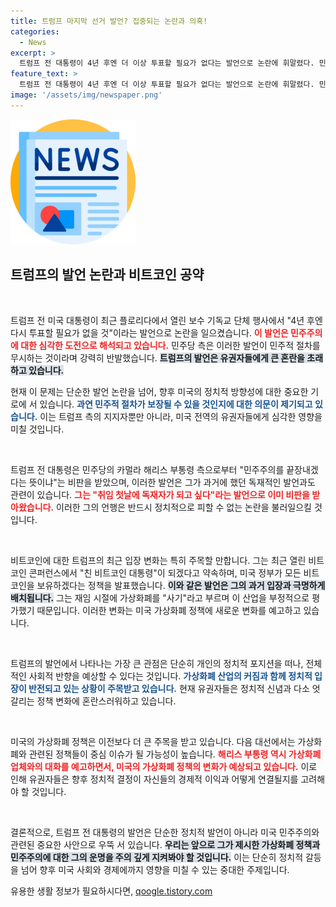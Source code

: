 ```yaml
---
title: 트럼프 마지막 선거 발언? 집중되는 논란과 의혹!
categories:
  - News
excerpt: >
  트럼프 전 대통령이 4년 후엔 더 이상 투표할 필요가 없다는 발언으로 논란에 휘말렸다. 민주당은 이를 민주주의 위협으로 해석하며 강하게 반발했다. 추가로, 그는 비트코인 친화적인 정책을 약속하며 가상화폐에 대한 입장을 급선회했다.
feature_text: >
  트럼프 전 대통령이 4년 후엔 더 이상 투표할 필요가 없다는 발언으로 논란에 휘말렸다. 민주당은 이를 민주주의 위협으로 해석하며 강하게 반발했다. 추가로, 그는 비트코인 친화적인 정책을 약속하며 가상화폐에 대한 입장을 급선회했다.
image: '/assets/img/newspaper.png'
---
```


<p><img src="/assets/img/newspaper.png" alt="kimp 속보" /></p>

<h2 data-ke-size="size26">트럼프의 발언 논란과 비트코인 공약</h2>

<p data-ke-size="size16">&nbsp;</p>

<p>트럼프 전 미국 대통령이 최근 플로리다에서 열린 보수 기독교 단체 행사에서 "4년 후엔 다시 투표할 필요가 없을 것"이라는 발언으로 논란을 일으켰습니다. <b><span style="color: #ee2323;">이 발언은 민주주의에 대한 심각한 도전으로 해석되고 있습니다.</span></b> 민주당 측은 이러한 발언이 민주적 절차를 무시하는 것이라며 강력히 반발했습니다. <b><span style="background-color: #21538527;">트럼프의 발언은 유권자들에게 큰 혼란을 초래하고 있습니다.</span></b></p>

<p>현재 이 문제는 단순한 발언 논란을 넘어, 향후 미국의 정치적 방향성에 대한 중요한 기로에 서 있습니다. <b><span style="color: #1a5490;">과연 민주적 절차가 보장될 수 있을 것인지에 대한 의문이 제기되고 있습니다.</span></b> 이는 트럼프 측의 지지자뿐만 아니라, 미국 전역의 유권자들에게 심각한 영향을 미칠 것입니다.</p>

<p data-ke-size="size16">&nbsp;</p>

<p>트럼프 전 대통령은 민주당의 카멀라 해리스 부통령 측으로부터 "민주주의를 끝장내겠다는 뜻이냐"는 비판을 받았으며, 이러한 발언은 그가 과거에 했던 독재적인 발언과도 관련이 있습니다. <b><span style="color: #ee2323;">그는 "취임 첫날에 독재자가 되고 싶다"라는 발언으로 이미 비판을 받아왔습니다.</span></b> 이러한 그의 언행은 반드시 정치적으로 피할 수 없는 논란을 불러일으킬 것입니다.</p>

<p data-ke-size="size16">&nbsp;</p>

<p>비트코인에 대한 트럼프의 최근 입장 변화는 특히 주목할 만합니다. 그는 최근 열린 비트코인 콘퍼런스에서 "친 비트코인 대통령"이 되겠다고 약속하며, 미국 정부가 모든 비트코인을 보유하겠다는 정책을 발표했습니다. <b><span style="background-color: #21538527;">이와 같은 발언은 그의 과거 입장과 극명하게 배치됩니다.</span></b> 그는 재임 시절에 가상화폐를 "사기"라고 부르며 이 산업을 부정적으로 평가했기 때문입니다. 이러한 변화는 미국 가상화폐 정책에 새로운 변화를 예고하고 있습니다.</p>

<p data-ke-size="size16">&nbsp;</p>

<p>트럼프의 발언에서 나타나는 가장 큰 관점은 단순히 개인의 정치적 포지션을 떠나, 전체적인 사회적 반향을 예상할 수 있다는 것입니다. <b><span style="color: #1a5490;">가상화폐 산업의 커짐과 함께 정치적 입장이 반전되고 있는 상황이 주목받고 있습니다.</span></b> 현재 유권자들은 정치적 신념과 다소 엇갈리는 정책 변화에 혼란스러워하고 있습니다.</p>

<p data-ke-size="size16">&nbsp;</p>

<p>미국의 가상화폐 정책은 이전보다 더 큰 주목을 받고 있습니다. 다음 대선에서는 가상화폐와 관련된 정책들이 중심 이슈가 될 가능성이 높습니다. <b><span style="color: #ee2323;">해리스 부통령 역시 가상화폐 업체와의 대화를 예고하면서, 미국의 가상화폐 정책의 변화가 예상되고 있습니다.</span></b> 이로 인해 유권자들은 향후 정치적 결정이 자신들의 경제적 이익과 어떻게 연결될지를 고려해야 할 것입니다.</p>

<p data-ke-size="size16">&nbsp;</p>

<p>결론적으로, 트럼프 전 대통령의 발언은 단순한 정치적 발언이 아니라 미국 민주주의와 관련된 중요한 사안으로 우뚝 서 있습니다. <b><span style="background-color: #21538527;">우리는 앞으로 그가 제시한 가상화폐 정책과 민주주의에 대한 그의 운명을 주의 깊게 지켜봐야 할 것입니다.</span></b> 이는 단순히 정치적 갈등을 넘어 향후 미국 사회와 경제에까지 영향을 미칠 수 있는 중대한 주제입니다.</p>
유용한 생활 정보가 필요하시다면, <a href="https://qoogle.tistory.com" rel="dofollow">qoogle.tistory.com</a>


